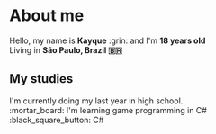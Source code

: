<h1>About me</h1>
Hello, my name is <strong>Kayque</strong> :grin: and I'm <strong>18 years old</strong></br>
Living in <strong>São Paulo, Brazil 🇧🇷</strong> </br>


<h2>My studies</h2>
I'm currently doing my last year in high school.</br>
:mortar_board: I'm learning game programming in C#</br>
:black_square_button: C#</br>
<!--
:ballot_box_with_check:
-->
